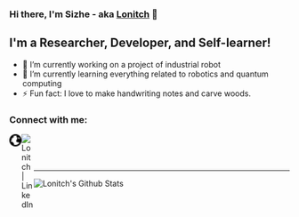 ### Hi there, I'm Sizhe - aka [Lonitch][website] 👋

## I'm a Researcher, Developer, and Self-learner!
- 🔭 I’m currently working on a project of industrial robot
- 🌱 I’m currently learning everything related to robotics and quantum computing
- ⚡ Fun fact: I love to make handwriting notes and carve woods.

### Connect with me:

[<img align="left" alt="Lonitch.com" width="22px" src="https://raw.githubusercontent.com/iconic/open-iconic/master/svg/globe.svg" />][website]
[<img align="left" alt="Lonitch | LinkedIn" width="22px" src="https://cdn.jsdelivr.net/npm/simple-icons@v3/icons/linkedin.svg" />][linkedin]

<br />

<br />
<br />

---

<img align="left" alt="Lonitch's Github Stats" src="https://github-readme-stats.vercel.app/api?username=Lonitch&show_icons=true&hide_border=true&theme=synthwave" />

[website]: https://lonitch.github.io/
[linkedin]: https://linkedin.com/in/sizhe-liu
